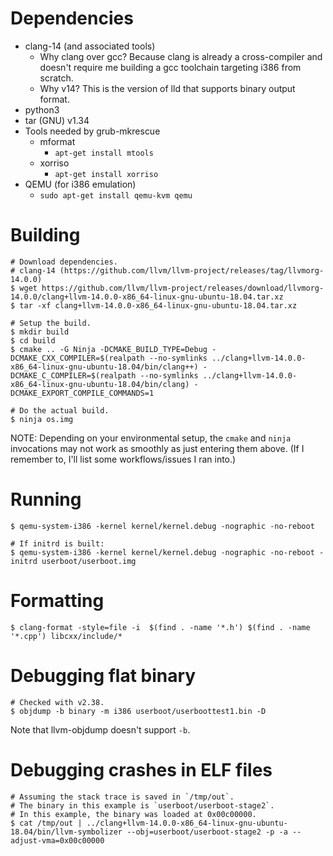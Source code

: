 # Dependencies

- clang-14 (and associated tools)
  - Why clang over gcc? Because clang is already a cross-compiler and doesn't require me building a gcc toolchain targeting i386 from scratch.
  - Why v14? This is the version of lld that supports binary output format.
- python3
- tar (GNU) v1.34
- Tools needed by grub-mkrescue
  - mformat
    - `apt-get install mtools`
  - xorriso
    - `apt-get install xorriso`
- QEMU (for i386 emulation)
  - `sudo apt-get install qemu-kvm qemu`

# Building

```
# Download dependencies.
# clang-14 (https://github.com/llvm/llvm-project/releases/tag/llvmorg-14.0.0)
$ wget https://github.com/llvm/llvm-project/releases/download/llvmorg-14.0.0/clang+llvm-14.0.0-x86_64-linux-gnu-ubuntu-18.04.tar.xz
$ tar -xf clang+llvm-14.0.0-x86_64-linux-gnu-ubuntu-18.04.tar.xz

# Setup the build.
$ mkdir build
$ cd build
$ cmake .. -G Ninja -DCMAKE_BUILD_TYPE=Debug -DCMAKE_CXX_COMPILER=$(realpath --no-symlinks ../clang+llvm-14.0.0-x86_64-linux-gnu-ubuntu-18.04/bin/clang++) -DCMAKE_C_COMPILER=$(realpath --no-symlinks ../clang+llvm-14.0.0-x86_64-linux-gnu-ubuntu-18.04/bin/clang) -DCMAKE_EXPORT_COMPILE_COMMANDS=1

# Do the actual build.
$ ninja os.img
```

NOTE: Depending on your environmental setup, the `cmake` and `ninja` invocations may
not work as smoothly as just entering them above. (If I remember to, I'll list some
workflows/issues I ran into.)

# Running

```
$ qemu-system-i386 -kernel kernel/kernel.debug -nographic -no-reboot

# If initrd is built:
$ qemu-system-i386 -kernel kernel/kernel.debug -nographic -no-reboot -initrd userboot/userboot.img
```

# Formatting

```
$ clang-format -style=file -i  $(find . -name '*.h') $(find . -name '*.cpp') libcxx/include/*
```

# Debugging flat binary
```
# Checked with v2.38.
$ objdump -b binary -m i386 userboot/userboottest1.bin -D
```

Note that llvm-objdump doesn't support `-b`.

# Debugging crashes in ELF files
```
# Assuming the stack trace is saved in `/tmp/out`.
# The binary in this example is `userboot/userboot-stage2`.
# In this example, the binary was loaded at 0x00c00000.
$ cat /tmp/out | ../clang+llvm-14.0.0-x86_64-linux-gnu-ubuntu-18.04/bin/llvm-symbolizer --obj=userboot/userboot-stage2 -p -a --adjust-vma=0x00c00000
```

